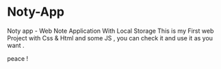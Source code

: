 # Noty-App
Noty app - Web Note Application With Local Storage
This is my First web Project with Css & Html and some JS , you can check it and use it as you want .

peace !
